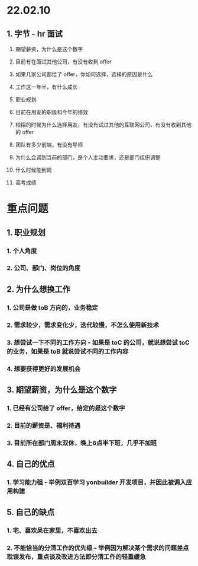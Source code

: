# 22.02.10

## 1. 字节 - hr 面试

1. 期望薪资，为什么是这个数字

2. 目前有在面试其他公司，有没有收到 offer

3. 如果几家公司都给了 offer，你如何选择，选择的原因是什么

4. 工作这一年半，有什么成长

5. 职业规划

6. 目前在用友的职级和今年的绩效

7. 校招的时候为什么选择用友，有没有试过其他的互联网公司，有没有收到其他的 offer

8. 团队有多少前端，有没有导师

9. 为什么会调到当前的部门，是个人主动要求，还是部门组织调整

10. 什么时候能到岗

11. 高考成绩

# 重点问题

## 1. 职业规划

### 1. 个人角度

### 2. 公司、部门、岗位的角度

## 2. 为什么想换工作

### 1. 公司是做 toB 方向的，业务稳定

### 2. 需求较少，需求变化少，迭代较慢，不怎么使用新技术

### 3. 想尝试一下不同的工作方向 - 如果是 toC 的公司，就说想尝试 toC 的业务，如果是 toB 就说尝试不同的工作内容

### 4. 想要获得更好的发展机会

## 3. 期望薪资，为什么是这个数字

### 1. 已经有公司给了 offer，给定的是这个数字

### 2. 目前的薪资是、福利待遇

### 3. 目前所在部门周末双休，晚上6点半下班，几乎不加班

## 4. 自己的优点

### 1. 学习能力强 - 举例双百学习 yonbuilder 开发项目，并因此被调入应用构建

## 5. 自己的缺点

### 1. 宅、喜欢呆在家里，不喜欢出去

### 2. 不能恰当的分清工作的优先级 - 举例因为解决某个需求的问题差点耽误发布，重点谈及改进方法即分清工作的轻重缓急